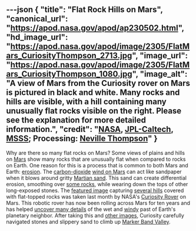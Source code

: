 ---json
{
  "title": "Flat Rock Hills on Mars",
  "canonical_url": "https://apod.nasa.gov/apod/ap230502.html",
  "hd_image_url": "https://apod.nasa.gov/apod/image/2305/FlatMars_CuriosityThompson_2713.jpg",
  "image_url": "https://apod.nasa.gov/apod/image/2305/FlatMars_CuriosityThompson_1080.jpg",
  "image_alt": "A view of Mars from the Curiosity rover on Mars is pictured in black and white. Many rocks and hills are visible, with a hill containing many unusually flat rocks visible on the right. Please see the explanation for more detailed information.",
  "credit": "[NASA](https://www.nasa.gov/), [JPL-Caltech](https://www.jpl.nasa.gov/), [MSSS](https://www.msss.com/); Processing: [Neville Thompson](https://www.flickr.com/people/nev-t/)"
}
---

Why are there so many flat rocks on Mars? Some views of plains and hills on [Mars](https://solarsystem.nasa.gov/planets/mars/in-depth/) show many rocks that are unusually flat when compared to rocks on Earth. One reason for this is a process that is common to both Mars and Earth: [erosion](https://en.wikipedia.org/wiki/Erosion). The [carbon-dioxide](https://solarsystem.nasa.gov/planets/mars/in-depth/#otp_atmosphere) [wind on Mars](https://apod.nasa.gov/apod/ap150303.html) can act like sandpaper when it blows around gritty [Martian sand](https://apod.nasa.gov/apod/ap190924.html). This sand can create differential erosion, smoothing over [some rocks](https://geology.com/stories/13/rocks-on-mars/), while wearing down the tops of other long-exposed stones. The [featured image](https://www.flickr.com/photos/nev-t/52814100597/in/pool-apods/) capturing [several hills](https://mars.nasa.gov/resources/27373/n_r000_3783_edr100cylasb2208_autolm1/) covered with flat-topped rocks was taken last month by NASA's [Curiosity Rover](https://mars.nasa.gov/msl/home/) on Mars. This robotic rover has now been rolling across Mars for ten years and has helped [uncover many details](https://mars.nasa.gov/msl/mission/science/results/) of the wet and [windy](https://apod.nasa.gov/apod/ap011017.html) past of Earth's planetary neighbor. After taking this and [other images](https://mars.nasa.gov/resources/27294/curiositys-360-degree-view-of-marker-band-valley/), Curiosity carefully navigated stones and slippery sand to climb up [Marker Band Valley](https://mars.nasa.gov/msl/mission-updates/?month=4&year=2023).
